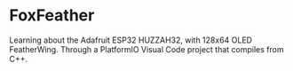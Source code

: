 # FoxFeather
Learning about the Adafruit ESP32 HUZZAH32, with 128x64 OLED FeatherWing. Through a PlatformIO Visual Code project that compiles from C++. 
